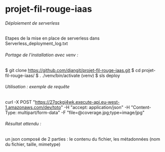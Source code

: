 # projet-fil-rouge-iaas

###### Déploiement de serverless 
   Etapes de la mise en place de serverless dans Serverless_deployment_log.txt


###### Portage de l'installation avec venv : 

   $ git clone https://github.com/djangit/projet-fil-rouge-iaas.git
   $ cd projet-fil-rouge-iaas/
   $ . ./venv/bin/activate
   (venv) $ sls deploy

###### Utilisation : exemple de requête 
   curl -X POST "https://27gckgi4wk.execute-api.eu-west-1.amazonaws.com/dev/toto" -H  "accept: application/json" -H  "Content-Type: multipart/form-data" -F "file=@coverage.jpg;type=image/jpg"

###### Résultat attendu : 
   un json composé de 2 parties : le contenu du fichier, les métadonnées (nom du fichier, taille, mimetype)



